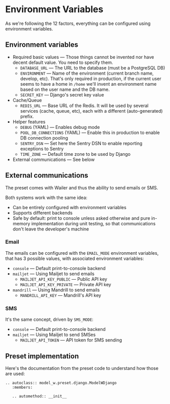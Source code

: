 # Environment Variables

As we're following the 12 factors, everything can be configured using
environment variables.

## Environment variables

-   Required basic values &mdash; Those things cannot be invented nor have
    decent default value. You need to specify them.
    -   `DATABASE_URL` &mdash; The URL to the database (must be a PostgreSQL DB)
    -   `ENVIRONMENT` &mdash; Name of the environment (current branch name,
        develop, etc). That's only required in production, if the current user
        seems to have a home in `/home` we'll invent an environment name based
        on the user name and the DB name.
    -   `SECRET_KEY` &mdash; Django's secret key value
-   Cache/Queue
    -   `REDIS_URL` &mdash; Base URL of the Redis. It will be used by several
        services (cache, queue, etc), each with a different (auto-generated)
        prefix.
-   Helper features
    -   `DEBUG` (YAML) &mdash; Enables debug mode
    -   `POOL_DB_CONNECTIONS` (YAML) &mdash; Enable this in production to enable
        DB connection pooling
    -   `SENTRY_DSN` &mdash; Set here the Sentry DSN to enable reporting
        exceptions to Sentry
    -   `TIME_ZONE` &mdash; Default time zone to be used by Django
-   External communications &mdash; See below

## External communications

The preset comes with Wailer and thus the ability to send emails or SMS.

Both systems work with the same idea:

-   Can be entirely configured with environment variables
-   Supports different backends
-   Safe by default: print to console unless asked otherwise and pure in-memory
    implementation during unit testing, so that communications don't leave the
    developer's machine

### Email

The emails can be configured with the `EMAIL_MODE` environment variables, that
has 3 possible values, with associated environment variables:

-   `console` &mdash; Default print-to-console backend
-   `mailjet` &mdash; Using Mailjet to send emails
    -   `MAILJET_API_KEY_PUBLIC` &mdash; Public API key
    -   `MAILJET_API_KEY_PRIVATE` &mdash; Private API key
-   `mandrill` &mdash; Using Mandrill to send emails
    -   `MANDRILL_API_KEY` &mdash; Mandrill's API key

### SMS

It's the same concept, driven by `SMS_MODE`:

-   `console` &mdash; Default print-to-console backend
-   `mailjet` &mdash; Using Mailjet to send SMSes
    -   `MAILJET_API_TOKEN` &mdash; API token for SMS sending

## Preset implementation

Here's the documentation from the preset code to understand how those are used:

```{eval-rst}
.. autoclass:: model_w.preset.django.ModelWDjango
   :members:

   .. automethod:: __init__
```
